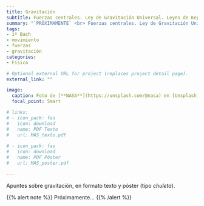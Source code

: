 ```yaml
---
title: Gravitación
subtitle: Fuerzas centrales. Ley de Gravitación Universal. Leyes de Kepler
summary: "`PRÓXIMAMENTE` <br> Fuerzas centrales. Ley de Gravitación Universal. Leyes de Kepler."
tags:
- 1º Bach
- movimiento
- fuerzas
- gravitación
categories:
- Física

# Optional external URL for project (replaces project detail page).
external_link: ""

image:
  caption: Foto de [**NASA**](https://unsplash.com/@nasa) en [Unsplash](https://unsplash.com)
  focal_point: Smart

# links:
# - icon_pack: fas
#   icon: download
#   name: PDF Texto
#   url: MAS_texto.pdf
  
# - icon_pack: fas
#   icon: download
#   name: PDF Póster
#   url: MAS_poster.pdf

---
```


Apuntes sobre gravitación, en formato texto y póster (tipo _chuleta_).

{{% alert note %}}
Próximamente...
{{% /alert %}}